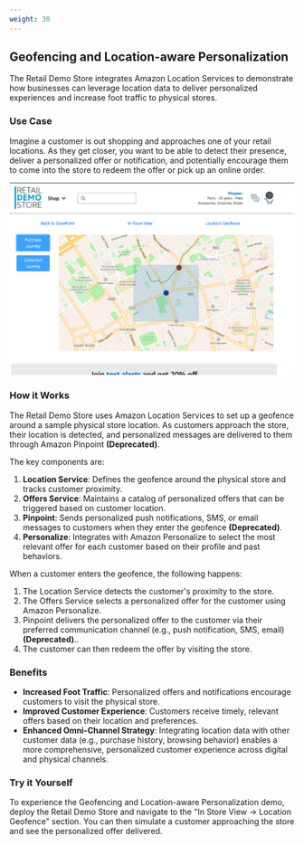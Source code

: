 ```yaml
---
weight: 30
---
```

## Geofencing and Location-aware Personalization

The Retail Demo Store integrates Amazon Location Services to demonstrate how businesses can leverage location data to deliver personalized experiences and increase foot traffic to physical stores.

### Use Case

Imagine a customer is out shopping and approaches one of your retail locations. As they get closer, you want to be able to detect their presence, deliver a personalized offer or notification, and potentially encourage them to come into the store to redeem the offer or pick up an online order.

![image](../assets/geolocation.png)

### How it Works

The Retail Demo Store uses Amazon Location Services to set up a geofence around a sample physical store location. As customers approach the store, their location is detected, and personalized messages are delivered to them through Amazon Pinpoint **(Deprecated)**.

The key components are:

1. **Location Service**: Defines the geofence around the physical store and tracks customer proximity.
2. **Offers Service**: Maintains a catalog of personalized offers that can be triggered based on customer location.
3. **Pinpoint**: Sends personalized push notifications, SMS, or email messages to customers when they enter the geofence **(Deprecated)**.
4. **Personalize**: Integrates with Amazon Personalize to select the most relevant offer for each customer based on their profile and past behaviors.

When a customer enters the geofence, the following happens:

1. The Location Service detects the customer's proximity to the store.
2. The Offers Service selects a personalized offer for the customer using Amazon Personalize.
3. Pinpoint delivers the personalized offer to the customer via their preferred communication channel (e.g., push notification, SMS, email) **(Deprecated)**..
4. The customer can then redeem the offer by visiting the store.

### Benefits

- **Increased Foot Traffic**: Personalized offers and notifications encourage customers to visit the physical store.
- **Improved Customer Experience**: Customers receive timely, relevant offers based on their location and preferences.
- **Enhanced Omni-Channel Strategy**: Integrating location data with other customer data (e.g., purchase history, browsing behavior) enables a more comprehensive, personalized customer experience across digital and physical channels.

### Try it Yourself

To experience the Geofencing and Location-aware Personalization demo, deploy the Retail Demo Store and navigate to the "In Store View -> Location Geofence" section. You can then simulate a customer approaching the store and see the personalized offer delivered.